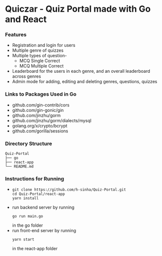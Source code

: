 # Quiczar - Quiz Portal made with Go and React

### Features
  * Registration and login for users
  * Multiple genre of quizzes
  * Multiple types of question-
     * MCQ Single Correct
     * MCQ Multiple Correct
  * Leaderboard for the users in each genre, and an overall leaderboard across genres
  * Admin mode for adding, editing and deleting genres, questions, quizzes


### Links to Packages Used in Go
  * github.com/gin-contrib/cors             
  * github.com/gin-gonic/gin
  * github.com/jinzhu/gorm
  * github.com/jinzhu/gorm/dialects/mysql
  * golang.org/x/crypto/bcrypt
  * github.com/gorilla/sessions

### Directory Structure
    Quiz-Portal
    ├── go          
    ├── react-app     
    └── README.md

### Instructions for Running 
* ```
  git clone https://github.com/h-sinha/Quiz-Portal.git
  cd Quiz-Portal/react-app
  yarn install
  ```
* run backend server by running
    ```
    go run main.go
    ```
    in the go folder
* run front-end server by running
    ```    
    yarn start
    ```
    in the react-app folder

